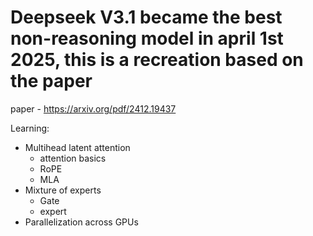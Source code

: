 # Deepseek V3.1 became the best non-reasoning model in april 1st 2025, this is a recreation based on the paper

paper - https://arxiv.org/pdf/2412.19437

Learning:

- Multihead latent attention
  - attention basics
  - RoPE
  - MLA
- Mixture of experts
  - Gate
  - expert
- Parallelization across GPUs
